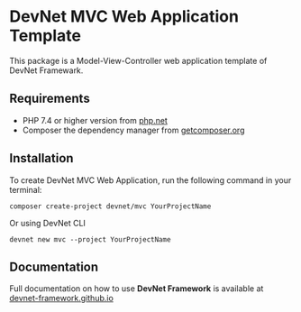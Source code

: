 # DevNet MVC Web Application Template
This package is a Model-View-Controller web application template of DevNet Framewark.

## Requirements
- PHP 7.4 or higher version from [php.net](https://www.php.net/)
- Composer the dependency manager from [getcomposer.org](https://getcomposer.org/)

## Installation
To create DevNet MVC Web Application, run the following command in your terminal:
```
composer create-project devnet/mvc YourProjectName
```
Or using DevNet CLI
```
devnet new mvc --project YourProjectName
```

## Documentation
Full documentation on how to use **DevNet Framework** is available at [devnet-framework.github.io](https://devnet-framework.github.io)
